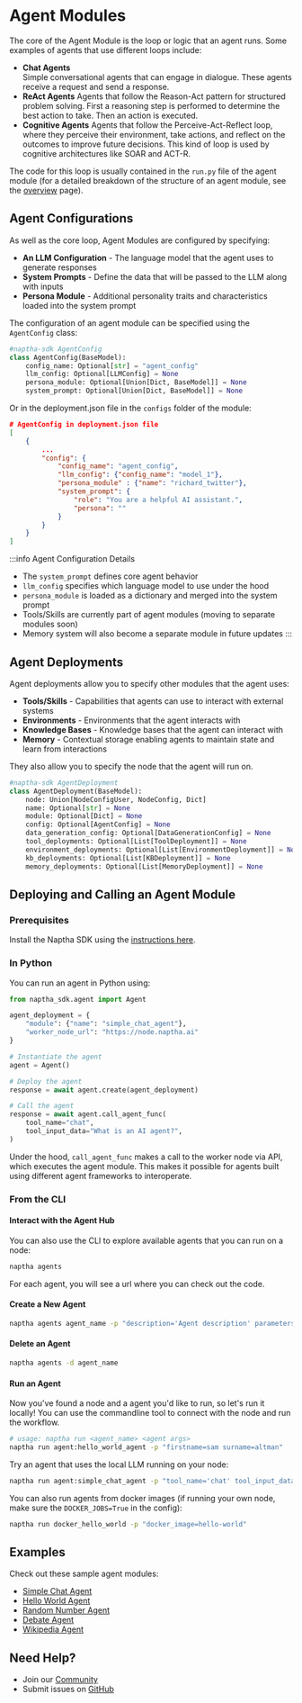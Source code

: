 # Agent Modules

The core of the Agent Module is the loop or logic that an agent runs. Some examples of agents that use different loops include: 

- **Chat Agents**  
  Simple conversational agents that can engage in dialogue. These agents receive a request and send a response. 
- **ReAct Agents**
  Agents that follow the Reason-Act pattern for structured problem solving. First a reasoning step is performed to determine the best action to take. Then an action is executed. 
- **Cognitive Agents**
  Agents that follow the Perceive-Act-Reflect loop, where they perceive their environment, take actions, and reflect on the outcomes to improve future decisions. This kind of loop is used by cognitive architectures like SOAR and ACT-R.

The code for this loop is usually contained in the `run.py` file of the agent module (for a detailed breakdown of the structure of an agent module, see the [overview](/NapthaModules/0-overview) page).

## Agent Configurations

As well as the core loop, Agent Modules are configured by specifying:

* **An LLM Configuration** - The language model that the agent uses to generate responses
* **System Prompts** - Define the data that will be passed to the LLM along with inputs
* **Persona Module** - Additional personality traits and characteristics loaded into the system prompt

The configuration of an agent module can be specified using the `AgentConfig` class:

```python
#naptha-sdk AgentConfig
class AgentConfig(BaseModel):
    config_name: Optional[str] = "agent_config"
    llm_config: Optional[LLMConfig] = None
    persona_module: Optional[Union[Dict, BaseModel]] = None
    system_prompt: Optional[Union[Dict, BaseModel]] = None
```

Or in the deployment.json file in the `configs` folder of the module:

```json
# AgentConfig in deployment.json file 
[
    {
        ...
        "config": {
            "config_name": "agent_config",
            "llm_config": {"config_name": "model_1"},
            "persona_module" : {"name": "richard_twitter"},
            "system_prompt": {
                "role": "You are a helpful AI assistant.",
                "persona": ""
            }
        }
    }
]
```

:::info Agent Configuration Details
- The `system_prompt` defines core agent behavior
- `llm_config` specifies which language model to use under the hood
- `persona_module` is loaded as a dictionary and merged into the system prompt
- Tools/Skills are currently part of agent modules (moving to separate modules soon)
- Memory system will also become a separate module in future updates
:::

## Agent Deployments

Agent deployments allow you to specify other modules that the agent uses:

* **Tools/Skills** - Capabilities that agents can use to interact with external systems
* **Environments** - Environments that the agent interacts with
* **Knowledge Bases** - Knowledge bases that the agent can interact with
* **Memory** - Contextual storage enabling agents to maintain state and learn from interactions

They also allow you to specify the node that the agent will run on.

```python
#naptha-sdk AgentDeployment
class AgentDeployment(BaseModel):
    node: Union[NodeConfigUser, NodeConfig, Dict]
    name: Optional[str] = None
    module: Optional[Dict] = None
    config: Optional[AgentConfig] = None
    data_generation_config: Optional[DataGenerationConfig] = None
    tool_deployments: Optional[List[ToolDeployment]] = None
    environment_deployments: Optional[List[EnvironmentDeployment]] = None
    kb_deployments: Optional[List[KBDeployment]] = None
    memory_deployments: Optional[List[MemoryDeployment]] = None
```

## Deploying and Calling an Agent Module

### Prerequisites

Install the Naptha SDK using the [instructions here](https://github.com/NapthaAI/naptha-sdk/?tab=readme-ov-file#install).

### In Python

You can run an agent in Python using:

```python
from naptha_sdk.agent import Agent

agent_deployment = {
    "module": {"name": "simple_chat_agent"},
    "worker_node_url": "https://node.naptha.ai"
}

# Instantiate the agent
agent = Agent()

# Deploy the agent
response = await agent.create(agent_deployment)

# Call the agent
response = await agent.call_agent_func(
    tool_name="chat", 
    tool_input_data="What is an AI agent?", 
)
```

Under the hood, `call_agent_func` makes a call to the worker node via API, which executes the agent module. This makes it possible for agents built using different agent frameworks to interoperate.

### From the CLI

#### Interact with the Agent Hub

You can also use the CLI to explore available agents that you can run on a node:

```bash
naptha agents
```

For each agent, you will see a url where you can check out the code.

#### Create a New Agent

```bash
naptha agents agent_name -p "description='Agent description' parameters='{tool_name: str, tool_input_data: str}' module_url='ipfs://QmNer9SRKmJPv4Ae3vdVYo6eFjPcyJ8uZ2rRSYd3koT6jg'" 
```

#### Delete an Agent

```bash
naptha agents -d agent_name
```

#### Run an Agent

Now you've found a node and a agent you'd like to run, so let's run it locally! You can use the commandline tool to connect with the node and run the workflow. 

```bash
# usage: naptha run <agent_name> <agent args>
naptha run agent:hello_world_agent -p "firstname=sam surname=altman"
```

Try an agent that uses the local LLM running on your node:

```bash
naptha run agent:simple_chat_agent -p "tool_name='chat' tool_input_data='what is an ai agent?'"
```

You can also run agents from docker images (if running your own node, make sure the `DOCKER_JOBS=True` in the config):

```bash
naptha run docker_hello_world -p "docker_image=hello-world"
```

## Examples

Check out these sample agent modules:
- [Simple Chat Agent](https://github.com/NapthaAI/simple_chat_agent)
- [Hello World Agent](https://github.com/NapthaAI/hello_world_agent)
- [Random Number Agent](https://github.com/NapthaAI/random_number_agent)
- [Debate Agent](https://github.com/NapthaAI/debate_agent)
- [Wikipedia Agent](https://github.com/NapthaAI/wikipedia_agent)

## Need Help?
- Join our [Community](https://naptha.ai/naptha-community)
- Submit issues on [GitHub](https://github.com/NapthaAI)